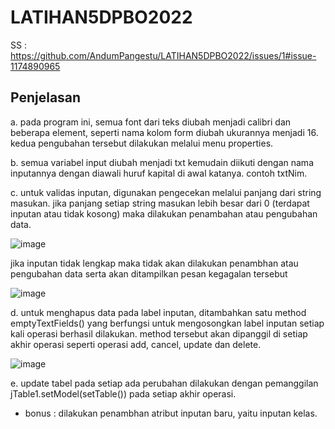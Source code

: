 # LATIHAN5DPBO2022


SS : https://github.com/AndumPangestu/LATIHAN5DPBO2022/issues/1#issue-1174890965


## Penjelasan

a. pada program ini, semua font dari teks diubah menjadi calibri dan beberapa element, seperti nama kolom form diubah ukurannya menjadi 16. kedua pengubahan tersebut dilakukan melalui menu properties.

b. semua variabel input diubah menjadi txt kemudain diikuti dengan nama inputannya dengan diawali huruf kapital di awal katanya. contoh txtNim.

c. untuk validas inputan, digunakan pengecekan melalui panjang dari string masukan. jika panjang setiap string masukan lebih besar dari 0 (terdapat inputan atau tidak kosong) maka dilakukan penambahan atau pengubahan data.

![image](https://user-images.githubusercontent.com/91056905/159208302-e521975c-79fa-4767-87f1-fa4fc87a769e.png)

jika inputan tidak lengkap maka tidak akan dilakukan penambhan atau pengubahan data serta akan ditampilkan pesan kegagalan tersebut

![image](https://user-images.githubusercontent.com/91056905/159208385-b789fc09-83de-4cc5-a005-b5432fffb8f2.png)

d. untuk menghapus data pada label inputan, ditambahkan satu method emptyTextFields() yang berfungsi untuk mengosongkan label inputan setiap kali operasi berhasil dilakukan. method tersebut akan dipanggil di setiap akhir operasi seperti operasi add, cancel, update dan delete.

![image](https://user-images.githubusercontent.com/91056905/159208643-cbedd55d-3e8a-4456-b55c-91dbcf961099.png)

e. update tabel pada setiap ada perubahan dilakukan dengan pemanggilan jTable1.setModel(setTable()) pada setiap akhir operasi.

* bonus : dilakukan penambhan atribut inputan baru, yaitu inputan kelas.

